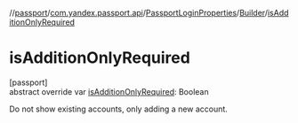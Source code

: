 //[passport](../../../../index.md)/[com.yandex.passport.api](../../index.md)/[PassportLoginProperties](../index.md)/[Builder](index.md)/[isAdditionOnlyRequired](is-addition-only-required.md)

# isAdditionOnlyRequired

[passport]\
abstract override var [isAdditionOnlyRequired](is-addition-only-required.md): Boolean

Do not show existing accounts, only adding a new account.

